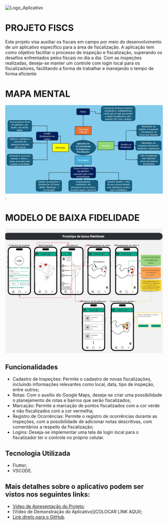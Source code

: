 ![Logo_Aplicativo](https://github.com/joaovsilva5/FISCS_PROJECT/assets/163600611/912f022d-9af1-4f03-a084-2e858b0b5cbf)

# PROJETO FISCS

Este projeto visa auxiliar os fiscais em campo por meio do desenvolvimento de um aplicativo específico para a área de fiscalização. 
A aplicação tem como objetivo facilitar o processo de inspeção e fiscalização, superando os desafios enfrentados pelos fiscais no dia a dia.
Com as inspeções realizadas, deseja-se manter um controle com login local para os fiscalizadores, facilitando a forma de trabalhar e manejando
o tempo de forma eficiente

# MAPA MENTAL

![Mapa_Mental](https://github.com/joaovsilva5/FISCS_PROJECT/blob/main/Atividades%20da%20disciplina/Mapa_Mental_Projeto.jpg).

# MODELO DE BAIXA FIDELIDADE

![Modelo_Fidelidade](https://github.com/joaovsilva5/FISCS_PROJECT/blob/main/Atividades%20da%20disciplina/Prot%C3%B3tipo_de_Baixa_M%C3%A9dia_Fidelidade.jpg)

## Funcionalidades
- Cadastro de Inspeções: Permite o cadastro de novas fiscalizações, incluindo informações relevantes como local, data, tipo de inspeção, entre outros;
- Rotas: Com o auxílio do Google Maps, deseja-se criar uma possibilidade o planejamento de rotas e bairros que serão fiscalizados;
- Marcação: Permite a marcação de pontos fiscalizados com a cor verde e não fiscalizados com a cor vermelha;
- Registro de Ocorrências: Permite o registro de ocorrências durante as inspeções, com a possibilidade de adicionar notas descritivas, com comentários a respeito da fiscalização;
- Logins: Deseja-se implementar uma tela de login local para o fiscalizador ter o controle no próprio celular.

## Tecnologia Utilizada
- Flutter;
- VSCODE.

## Mais detalhes sobre o aplicativo podem ser vistos nos seguintes links:
 - [Vídeo de Apresentação do Projeto](https://youtu.be/H5qDyBRRHsk);
 - [Vídeo de Demonstração do Aplicativo](COLOCAR LINK AQUI);
 - [Link direto para o GitHub](https://github.com/joaovsilva5/FISCS_PROJECT).


